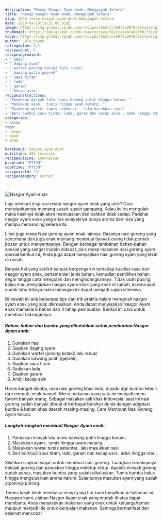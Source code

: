 ```yaml
---
description: "Resep Nasgor Ayam enak, Menggugah Selera"
title: "Resep Nasgor Ayam enak, Menggugah Selera"
slug: 1246-resep-nasgor-ayam-enak-menggugah-selera
date: 2020-09-18T12:31:08.819Z
image: https://img-global.cpcdn.com/recipes/9b2ccc4e07ab20f8/751x532cq70/nasgor-ayam-enak-foto-resep-utama.jpg
thumbnail: https://img-global.cpcdn.com/recipes/9b2ccc4e07ab20f8/751x532cq70/nasgor-ayam-enak-foto-resep-utama.jpg
cover: https://img-global.cpcdn.com/recipes/9b2ccc4e07ab20f8/751x532cq70/nasgor-ayam-enak-foto-resep-utama.jpg
author: Lola Bowen
ratingvalue: 3.1
reviewcount: 5
recipeingredient:
- " nasi"
- " daging ayam"
- " wortel potong kotak2 lalu rebus"
- " bawang putih geprek"
- " saus tiram"
- " lada"
- " garam"
- " kecap asin"
recipeinstructions:
- "Panaskan minyak lalu tumis bawang putih hingga harum.."
- "Masukkan ayam.. tumis hingga ayam matang.."
- "Masukkan wortel tumis sebentar.. lalu masukkan nasi"
- "Beri bumbu2 saus tiram, lada, garam dan kecap asin.. aduk hingga rata.."
categories:
- Resep
tags:
- nasgor
- ayam
- enak

katakunci: nasgor ayam enak 
nutrition: 283 calories
recipecuisine: Indonesian
preptime: "PT39M"
cooktime: "PT53M"
recipeyield: "3"
recipecategory: Dinner

---
```



![Nasgor Ayam enak](https://img-global.cpcdn.com/recipes/9b2ccc4e07ab20f8/751x532cq70/nasgor-ayam-enak-foto-resep-utama.jpg)

Lagi mencari inspirasi resep nasgor ayam enak yang unik? Cara menyiapkannya memang susah-susah gampang. Kalau keliru mengolah maka hasilnya tidak akan memuaskan dan bahkan tidak sedap. Padahal nasgor ayam enak yang enak selayaknya punya aroma dan rasa yang mampu memancing selera kita.

Lihat juga resep Nasi goreng ayam enak lainnya. Rasanya nasi goreng yang sederhana dan juga enak memang membuat banyak orang tidak pernah bosan untuk menyantapnya. Dengan berbagai tambahan bahan-bahan spesial yang sangat mudah didapat, plus resep masakan nasi goreng ayam spesial berikut ini, Anda juga dapat menyajikan nasi goreng ayam yang lezat di rumah.

Banyak hal yang sedikit banyak berpengaruh terhadap kualitas rasa dari nasgor ayam enak, pertama dari jenis bahan, kemudian pemilihan bahan segar hingga cara mengolah dan menghidangkannya. Tidak usah pusing kalau mau menyiapkan nasgor ayam enak yang enak di rumah, karena asal sudah tahu triknya maka hidangan ini dapat menjadi sajian istimewa.


Di bawah ini ada beberapa tips dan trik praktis dalam mengolah nasgor ayam enak yang siap dikreasikan. Anda dapat menyiapkan Nasgor Ayam enak memakai 8 bahan dan 4 tahap pembuatan. Berikut ini cara untuk membuat hidangannya.

<!--inarticleads1-->

##### Bahan-bahan dan bumbu yang dibutuhkan untuk pembuatan Nasgor Ayam enak:

1. Gunakan  nasi
1. Siapkan  daging ayam
1. Gunakan  wortel (potong kotak2 lalu rebus)
1. Gunakan  bawang putih (geprek)
1. Siapkan  saus tiram
1. Sediakan  lada
1. Siapkan  garam
1. Ambil  kecap asin


Harus banget dicoba, rasa nasi goreng khas indo, dipadu dgn bumbu kebuli dgn rempah, enak banget. Menu makanan yang satu ini menjadi menu favorit banyak orang. Sebagai masakan asli khas Indonesia, saat ini nasi goreng sudah banyak dibuat di berbagai belahan dunia dengan adaptasi bumbu &amp; bahan khas daerah masing-masing. Cara Membuat Nasi Goreng Ayam Kecap. 

<!--inarticleads2-->

##### Langkah-langkah membuat Nasgor Ayam enak:

1. Panaskan minyak lalu tumis bawang putih hingga harum..
1. Masukkan ayam.. tumis hingga ayam matang..
1. Masukkan wortel tumis sebentar.. lalu masukkan nasi
1. Beri bumbu2 saus tiram, lada, garam dan kecap asin.. aduk hingga rata..


Silahkan siapkan wajan untuk membuat nasi goreng. Tuangkan secukupnya minyak goreng dan panaskan hingga meletup-letup. Apabila minyak goreng sudah panas, masukan bumbu yang sudah dihaluskan. Tumis bumbu halus hingga mengeluarkan aroma harum. Selanjutnya masukan ayam yang sudah dipotong-potong. 

Terima kasih telah membaca resep yang tim kami tampilkan di halaman ini. Harapan kami, olahan Nasgor Ayam enak yang mudah di atas dapat membantu Anda menyiapkan makanan yang enak untuk keluarga/teman maupun menjadi ide untuk berjualan makanan. Semoga bermanfaat dan selamat mencoba!
